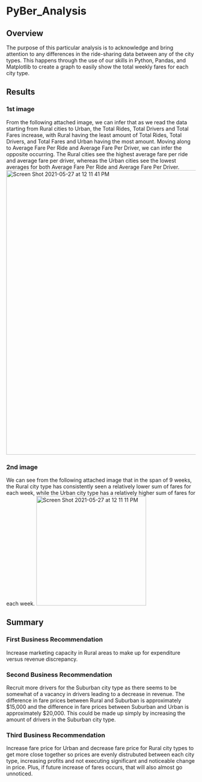 # PyBer_Analysis
## Overview
The purpose of this particular analysis is to acknowledge and bring attention to any differences in the ride-sharing data between any of the city types. This happens through the use of our skills in Python, Pandas, and Matplotlib to create a graph to easily show the total weekly fares for each city type.
## Results
### 1st image
From the following attached image, we can infer that as we read the data starting from Rural cities to Urban, the Total Rides, Total Drivers and Total Fares increase, with Rural having the least amount of Total Rides, Total Drivers, and Total Fares and Urban having the most amount. Moving along to Average Fare Per Ride and Average Fare Per Driver, we can infer the opposite occurring. The Rural cities see the highest average fare per ride and average fare per driver, whereas the Urban cities see the lowest averages for both Average Fare Per Ride and Average Fare Per Driver.
<img width="758" alt="Screen Shot 2021-05-27 at 12 11 41 PM" src="https://user-images.githubusercontent.com/82340766/119862367-6b7c5d00-bee6-11eb-9280-d32ec62de94e.png">

### 2nd image
We can see from the following attached image that in the span of 9 weeks, the Rural city type has consistently seen a relatively lower sum of fares for each week, while the Urban city type has a relatively higher sum of fares for each week. <img width="292" alt="Screen Shot 2021-05-27 at 12 11 11 PM" src="https://user-images.githubusercontent.com/82340766/119862336-61f2f500-bee6-11eb-8e54-a76dc7352c71.png">

## Summary
### First Business Recommendation
Increase marketing capacity in Rural areas to make up for expenditure versus revenue discrepancy.
### Second Business Recommendation 
Recruit more drivers for the Suburban city type as there seems to be somewhat of a vacancy in drivers leading to a decrease in revenue. The difference in fare prices between Rural and Suburban is approximately $15,000 and the difference in fare prices between Suburban and Urban is approximately $20,000. This could be made up simply by increasing the amount of drivers in the Suburban city type. 
### Third Business Recommendation
Increase fare price for Urban and decrease fare price for Rural city types to get more close together so prices are evenly distrubuted between each city type, increasing profits and not executing significant and noticeable change in price. Plus, if future increase of fares occurs, that will also almost go unnoticed. 
